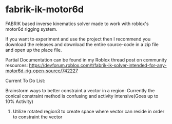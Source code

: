 # fabrik-ik-motor6d

FABRIK based inverse kinematics solver made to work with roblox's motor6d rigging system.

If you want to experiment and use the project then I recommend you download the releases and download the entire source-code in a zip file and open up the place file.

Partial Documentation can be found in my Roblox thread post on community resources:
https://devforum.roblox.com/t/fabrik-ik-solver-intended-for-any-motor6d-rig-open-source/742227

Current To Do List:

Brainstorm ways to better constraint a vector in a region:
Currently the conical constraint method is confusing and activity intensive(Goes up to 10% Activity)
1. Utilize rotated region3 to create space where vector can reside in order to constraint the vector